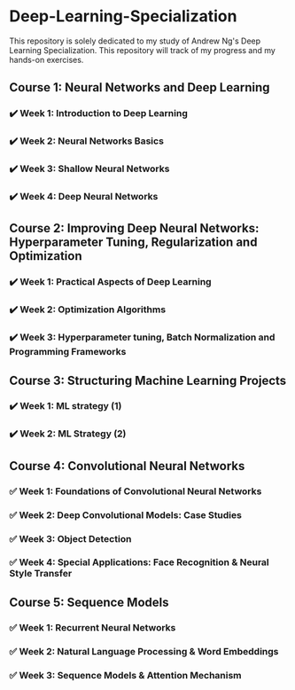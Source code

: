 # Deep-Learning-Specialization
This repository is solely dedicated to my study of Andrew Ng's Deep Learning Specialization. This repository will track of my progress and my hands-on exercises.

## Course 1: Neural Networks and Deep Learning
### :heavy_check_mark: Week 1: Introduction to Deep Learning
### :heavy_check_mark: Week 2: Neural Networks Basics
### :heavy_check_mark: Week 3: Shallow Neural Networks
### :heavy_check_mark: Week 4: Deep Neural Networks


## Course 2: Improving Deep Neural Networks: Hyperparameter Tuning, Regularization and Optimization
### :heavy_check_mark: Week 1: Practical Aspects of Deep Learning
### :heavy_check_mark: Week 2: Optimization Algorithms
### :heavy_check_mark: Week 3: Hyperparameter tuning, Batch Normalization and Programming Frameworks

## Course 3: Structuring Machine Learning Projects
### :heavy_check_mark: Week 1: ML strategy (1)
### :heavy_check_mark: Week 2: ML Strategy (2) 
 
## Course 4: Convolutional Neural Networks
### :white_check_mark: Week 1: Foundations of Convolutional Neural Networks
### :white_check_mark: Week 2: Deep Convolutional Models: Case Studies
### :white_check_mark: Week 3: Object Detection
### :white_check_mark: Week 4: Special Applications: Face Recognition & Neural Style Transfer

## Course 5: Sequence Models
### :white_check_mark: Week 1: Recurrent Neural Networks
### :white_check_mark: Week 2: Natural Language Processing & Word Embeddings
### :white_check_mark: Week 3: Sequence Models & Attention Mechanism
